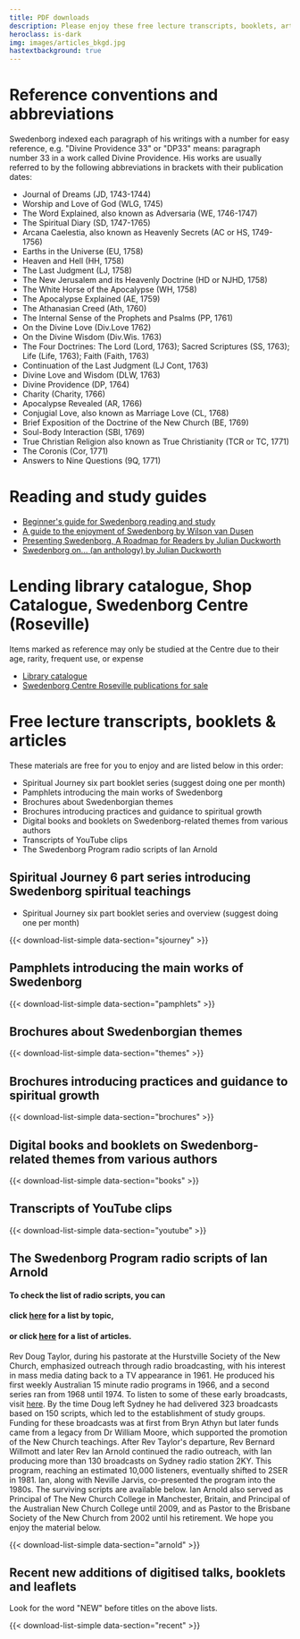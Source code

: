 ```yaml
---
title: PDF downloads
description: Please enjoy these free lecture transcripts, booklets, articles
heroclass: is-dark
img: images/articles_bkgd.jpg
hastextbackground: true
---
```


# Reference conventions and abbreviations

Swedenborg indexed each paragraph of his writings with a number for easy reference, e.g. "Divine Providence 33" or "DP33" means: paragraph number 33 in a work called Divine Providence. His works are usually referred to by the following abbreviations in brackets with their publication dates:

- Journal of Dreams (JD, 1743-1744)
- Worship and Love of God (WLG, 1745)
- The Word Explained, also known as Adversaria (WE, 1746-1747)
- The Spiritual Diary (SD, 1747-1765)
- Arcana Caelestia, also known as Heavenly Secrets (AC or HS, 1749-1756)
- Earths in the Universe (EU, 1758)
- Heaven and Hell (HH, 1758)
- The Last Judgment (LJ, 1758)
- The New Jerusalem and its Heavenly Doctrine (HD or NJHD, 1758)
- The White Horse of the Apocalypse (WH, 1758)
- The Apocalypse Explained (AE, 1759)
- The Athanasian Creed (Ath, 1760)
- The Internal Sense of the Prophets and Psalms (PP, 1761)
- On the Divine Love (Div.Love 1762)
- On the Divine Wisdom (Div.Wis. 1763)
- The Four Doctrines: The Lord (Lord, 1763); Sacred Scriptures (SS, 1763); Life (Life, 1763); Faith (Faith, 1763)
- Continuation of the Last Judgment (LJ Cont, 1763)
- Divine Love and Wisdom (DLW, 1763)
- Divine Providence (DP, 1764)
- Charity (Charity, 1766)
- Apocalypse Revealed (AR, 1766)
- Conjugial Love, also known as Marriage Love (CL, 1768)
- Brief Exposition of the Doctrine of the New Church (BE, 1769)
- Soul-Body Interaction (SBI, 1769)
- True Christian Religion also known as True Christianity (TCR or TC, 1771)
- The Coronis (Cor, 1771)
- Answers to Nine Questions (9Q, 1771)

# Reading and study guides

- [Beginner's guide for Swedenborg reading and study](https://static.swedenborg.com.au/pdf/books/readingandstudyguide.pdf)
- [A guide to the enjoyment of Swedenborg by Wilson van Dusen](https://static.swedenborg.com.au/pdf/books/guidetoenjoyingswedenborg.pdf)
- [Presenting Swedenborg, A Roadmap for Readers by Julian Duckworth](https://static.swedenborg.com.au/pdf/books/presentingswedenborg.pdf)
- [Swedenborg on... (an anthology) by Julian Duckworth](https://static.swedenborg.com.au/pdf/books/swedenborganthology.pdf)

# Lending library catalogue, Shop Catalogue, Swedenborg Centre (Roseville)

Items marked as reference may only be studied at the Centre due to their age, rarity, frequent use, or expense
- [Library catalogue](https://static.swedenborg.com.au/pdf/books/swedenborgcentrelibrarycatalogue.pdf)
- [Swedenborg Centre Roseville publications for sale](https://static.swedenborg.com.au/pdf/books/ShopInventoryItems.pdf)

# Free lecture transcripts, booklets & articles

These materials are free for you to enjoy and are listed below in this order:
- Spiritual Journey six part booklet series (suggest doing one per month)
- Pamphlets introducing the main works of Swedenborg
- Brochures about Swedenborgian themes
- Brochures introducing practices and guidance to spiritual growth
- Digital books and booklets on Swedenborg-related themes from various authors
- Transcripts of YouTube clips
- The Swedenborg Program radio scripts of Ian Arnold

## Spiritual Journey 6 part series introducing Swedenborg spiritual teachings
- Spiritual Journey six part booklet series and overview (suggest doing one per month)

{{< download-list-simple data-section="sjourney" >}}

## Pamphlets introducing the main works of Swedenborg

{{< download-list-simple data-section="pamphlets" >}}

## Brochures about Swedenborgian themes

{{< download-list-simple data-section="themes" >}}

## Brochures introducing practices and guidance to spiritual growth

{{< download-list-simple data-section="brochures" >}}

## Digital books and booklets on Swedenborg-related themes from various authors

{{< download-list-simple data-section="books" >}}

## Transcripts of YouTube clips

{{< download-list-simple data-section="youtube" >}}

## The Swedenborg Program radio scripts of Ian Arnold

#### To check the list of radio scripts, you can
#### click [here](https://static.swedenborg.com.au/pdf/transcripts/000TopicIndex.pdf) for a list by topic,
#### or click [here](https://static.swedenborg.com.au/pdf/transcripts/000Index.pdf) for a list of articles.

Rev Doug Taylor, during his pastorate at the Hurstville Society of the New Church, emphasized outreach through radio broadcasting, with his interest in mass media dating back to a TV appearance in 1961. He produced his first weekly Australian 15 minute radio programs in 1966, and a second series ran from 1968 until 1974. To listen to some of these early broadcasts, visit [here](https://tinyurl.com/2wbptecx). By the time Doug left Sydney he had delivered 323 broadcasts based on 150 scripts, which led to the establishment of study groups. Funding for these broadcasts was at first from Bryn Athyn but later funds came from a legacy from Dr William Moore, which supported the promotion of the New Church teachings. After Rev Taylor's departure, Rev Bernard Willmott and later Rev Ian Arnold continued the radio outreach, with Ian producing more than 130 broadcasts on Sydney radio station 2KY. This program, reaching an estimated 10,000 listeners, eventually shifted to 2SER in 1981. Ian, along with Neville Jarvis, co-presented the program into the 1980s. The surviving scripts are available below. Ian Arnold also served as Principal of The New Church College in Manchester, Britain, and Principal of the Australian New Church College until 2009, and as Pastor to the Brisbane Society of the New Church from 2002 until his retirement. We hope you enjoy the material below.

{{< download-list-simple data-section="arnold" >}}

## Recent new additions of digitised talks, booklets and leaflets

Look for the word "NEW" before titles on the above lists.

{{< download-list-simple data-section="recent" >}}

